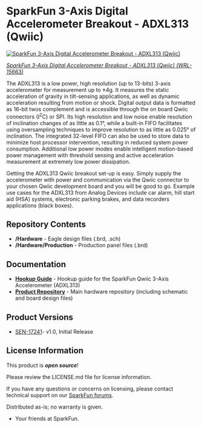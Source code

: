 SparkFun 3-Axis Digital Accelerometer Breakout - ADXL313 (Qwiic)
========================================

[![SparkFun 3-Axis Digital Accelerometer Breakout - ADXL313 (Qwiic)](link.jpg)](https://www.sparkfun.com/products/17241)

[*SparkFun 3-Axis Digital Accelerometer Breakout - ADXL313 (Qwiic) (WRL-15663)*](https://www.sparkfun.com/products/17241)

The ADXL313 is a low power, high resolution (up to 13-bits) 3-axis accelerometer for measurement up to ±4g. It measures the static acceleration of gravity in tilt-sensing applications, as well as dynamic acceleration resulting from motion or shock. Digital output data is formatted as 16-bit twos complement and is accessible through the on board Qwiic connectors (I<sup>2</sup>C) or SPI. Its high resolution and low noise enable resolution of inclination changes of as little as 0.1°, while a built-in FIFO facilitates using oversampling techniques to improve resolution to as little as 0.025° of inclination. The integrated 32-level FIFO can also be used to store data to minimize host processor intervention, resulting in reduced system power consumption. Additional low power modes enable intelligent motion-based power management with threshold sensing and active acceleration measurement at extremely low power dissipation. 

Getting the ADXL313 Qwiic breakout set-up is easy. Simply supply the accelerometer with power and communication via the Qwiic connector to your chosen Qwiic development board and you will be good to go. Example use cases for the ADXL313 from Analog Devices include car alarm, hill start aid (HSA) systems, electronic parking brakes, and data recorders applications  (black boxes).

Repository Contents
-------------------

* **/Hardware** - Eagle design files (.brd, .sch)
* **/Hardware/Production** - Production panel files (.brd)

Documentation
--------------
* **[Hookup Guide](https://learn.sparkfun.com/tutorials/sparkfun-qwiic-3-axis-accelerometer-adxl313-hookup-guide)** - Hookup guide for the SparkFun Qwiic 3-Axis Accelerometer (ADXL313)
* **[Product Repository](https://github.com/sparkfun/SparkFun_Qwiic_ADXL313)** - Main hardware repository (including schematic and board design files)

Product Versions
----------------
* [SEN-17241](https://www.sparkfun.com/products/17241)- v1.0, Initial Release

License Information
-------------------

This product is _**open source**_! 

Please review the LICENSE.md file for license information. 

If you have any questions or concerns on licensing, please contact technical support on our [SparkFun forums](https://forum.sparkfun.com/viewforum.php?f=152).

Distributed as-is; no warranty is given.

- Your friends at SparkFun.
